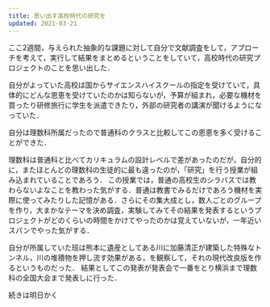 ```yaml
---
title: 思い出す高校時代の研究を
updated: 2021-03-21
---
```


ここ2週間，与えられた抽象的な課題に対して自分で文献調査をして，アプローチを考えて，実行して結果をまとめるということをしていて，高校時代の研究プロジェクトのことを思い出した．

自分がよっていた高校は国からサイエンスハイスクールの指定を受けていて，具体的にどんな恩恵を受けていたのかは知らないが，予算が組まれ，必要な機材を買ったり研修旅行に学生を派遣できたり，外部の研究者の講演が聞けるようになっていた．

自分は理数科所属だったので普通科のクラスと比較してこの恩恵を多く受けることができた．

理数科は普通科と比べてカリキュラムの設計レベルで差があったのだが，自分的に，またほとんどの理数科の生徒的に最も違ったのが，「研究」を行う授業が組み込まれていることであろう．
この授業では，普通の高校生のシラバスでは教わらないよなことを教わった気がする．普通は教書でみるだけであろう機材を実際に使ってみたりした記憶がある．さらにその集大成とし，数人ごとのグループを作り，大まかなテーマを決め調査，実験してみてその結果を発表するというプロジェクトがどのくらいの時間をかけてやったのかは覚えていないが，一年近いスパンでやった気がする．

自分が所属していた班は熊本に遺産としてある川に加藤清正が建築した特殊なトンネル，川の堆積物を押し流す効果がある，を観察して，それの現代改良版を作るというものだった．
結果としてこの発表が発表会で一番をとり横浜まで理数科の全国大会まで発表しに行った．

続きは明日かく
